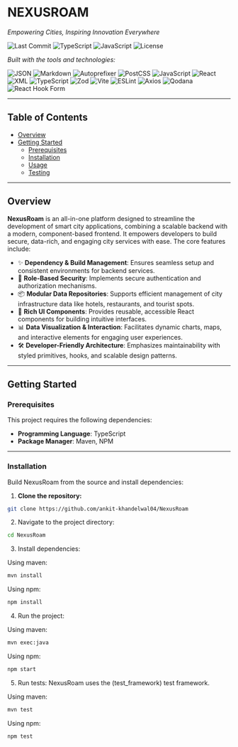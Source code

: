 # NEXUSROAM

*Empowering Cities, Inspiring Innovation Everywhere*

![Last Commit](https://img.shields.io/github/last-commit/ankit-khandelwal04/NexusRoam) 
![TypeScript](https://img.shields.io/badge/language-TypeScript-blue) 
![JavaScript](https://img.shields.io/badge/language-JavaScript-yellow) 
![License](https://img.shields.io/github/license/ankit-khandelwal04/NexusRoam)

*Built with the tools and technologies:*

![JSON](https://img.shields.io/badge/-JSON-informational)
![Markdown](https://img.shields.io/badge/-Markdown-black)
![Autoprefixer](https://img.shields.io/badge/-Autoprefixer-ff69b4)
![PostCSS](https://img.shields.io/badge/-PostCSS-orange)
![JavaScript](https://img.shields.io/badge/-JavaScript-yellow)
![React](https://img.shields.io/badge/-React-blue)
![XML](https://img.shields.io/badge/-XML-lightblue)
![TypeScript](https://img.shields.io/badge/-TypeScript-blue)
![Zod](https://img.shields.io/badge/-Zod-purple)
![Vite](https://img.shields.io/badge/-Vite-9467bd)
![ESLint](https://img.shields.io/badge/-ESLint-blueviolet)
![Axios](https://img.shields.io/badge/-Axios-ff1493)
![Qodana](https://img.shields.io/badge/-Qodana-green)
![React Hook Form](https://img.shields.io/badge/-ReactHookForm-pink)

---

## Table of Contents

- [Overview](#overview)
- [Getting Started](#getting-started)
  - [Prerequisites](#prerequisites)
  - [Installation](#installation)
  - [Usage](#usage)
  - [Testing](#testing)

---

## Overview

**NexusRoam** is an all-in-one platform designed to streamline the development of smart city applications, combining a scalable backend with a modern, component-based frontend. It empowers developers to build secure, data-rich, and engaging city services with ease. The core features include:

- ✨ **Dependency & Build Management**: Ensures seamless setup and consistent environments for backend services.
- 🔐 **Role-Based Security**: Implements secure authentication and authorization mechanisms.
- 📦 **Modular Data Repositories**: Supports efficient management of city infrastructure data like hotels, restaurants, and tourist spots.
- 🎨 **Rich UI Components**: Provides reusable, accessible React components for building intuitive interfaces.
- 📊 **Data Visualization & Interaction**: Facilitates dynamic charts, maps, and interactive elements for engaging user experiences.
- 🛠️ **Developer-Friendly Architecture**: Emphasizes maintainability with styled primitives, hooks, and scalable design patterns.

---

## Getting Started

### Prerequisites

This project requires the following dependencies:

- **Programming Language**: TypeScript
- **Package Manager**: Maven, NPM

---

### Installation

Build NexusRoam from the source and install dependencies:

1. **Clone the repository:**

```bash
git clone https://github.com/ankit-khandelwal04/NexusRoam
``` 

2. Navigate to the project directory:

```bash
cd NexusRoam
```

3. Install dependencies:

Using maven:

```bash
mvn install
```

Using npm:

```bash
npm install
```

4. Run the project:

Using maven:

```bash
mvn exec:java
```

Using npm:

```bash
npm start
```

5. Run tests:
NexusRoam uses the (test_framework) test framework.

Using maven:

```bash
mvn test
```

Using npm:

```bash
npm test
```
